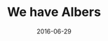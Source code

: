 ---
num: 26
date: 2016-06-29
name: "doopadoop"

image: "assets/graphics/2016/6-June/29.png"
title: "We have Albers"
descrip: "Thanks to the awesome work by my coworker, <a href='http://anand.codes/'>Anand Thakker</a>, we have an Albers map in Mapbox GL. So good. So good."
---